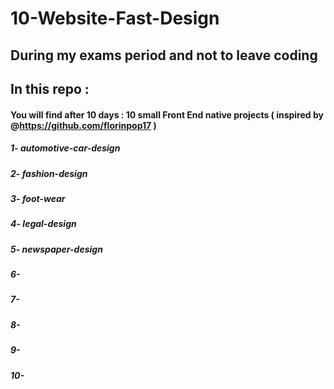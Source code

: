 # 10-Website-Fast-Design
## During my exams period and not to leave coding
## In this repo :
#### You will find after 10 days : 10 small Front End native projects ( inspired by @https://github.com/florinpop17 )
##### 1- automotive-car-design
##### 2- fashion-design
##### 3- foot-wear
##### 4- legal-design
##### 5- newspaper-design
##### 6-
##### 7-
##### 8-
##### 9-
##### 10-
